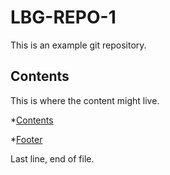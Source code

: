 # LBG-REPO-1
This is an example git repository.

## Contents

This is where the content might live.

*[Contents](#Contents)

*[Footer](#Footer)

Last line, end of file.
